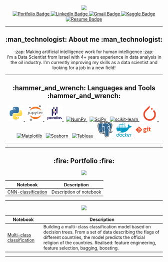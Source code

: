 <div id="header" align="center">
  <img src="https://media.giphy.com/media/wz4jsOgrZgxHg8eUKf/giphy.gif" width="300"/>
</div>

<div id="badges" align="center">
  <a href="https://github.com/Fedorov-Nikita#-fire-portfolio-fire-">
    <img src="https://img.shields.io/badge/Portfolio-blueviolet?style=for-the-badge" alt="Portfolio Badge"/>
  </a>
  <a href="https://www.linkedin.com/in/fedorov-nikita/">
    <img src="https://img.shields.io/badge/LinkedIn-blue?style=for-the-badge&logo=linkedin&logoColor=white" alt="LinkedIn Badge"/>
  </a>
  <a href="mailto:fedorov.nvad@gmail.com">
    <img src="https://img.shields.io/badge/Gmail-red?logo=Gmail&logoColor=white&style=for-the-badge" alt="Gmail Badge"/>
  </a>
  <a href="https://www.kaggle.com/nfedorov">
    <img src="https://img.shields.io/badge/Kaggle-blue?logo=Kaggle&logoColor=white&style=for-the-badge" alt="Kaggle Badge"/>
  </a>
  <a href="https://drive.google.com/file/d/1w2Y2iCpQbMWzTgwyV1RmUVHP6ygPVeUP/view?usp=sharing">
    <img src="https://img.shields.io/badge/Resume-blueviolet?style=for-the-badge" alt="Resume Badge"/>
  </a>
  
</div>

---

<div id="aboutme" align="center">
  <h2> :man_technologist:  About me :man_technologist: </h2>
  :zap: Making artificial intelligence work for human intelligence :zap:
    <br>I'm a Data Scientist from Israel with 4+ years experience in data analysis in the oil industry.
  I'm currently improving my skills as a data scientist and looking for a job in a new field!</br>
</div>

---

<div id="tools" align="center">
<h2> :hammer_and_wrench: Languages and Tools :hammer_and_wrench: </h2>

  <a href="https://www.python.org/">
    <img src="https://github.com/devicons/devicon/blob/master/icons/python/python-original.svg" title="Python" alt="Python" width="50" height="50"/>
  </a>&nbsp;
  <a href="https://jupyter.org/">
    <img src="https://github.com/devicons/devicon/blob/master/icons/jupyter/jupyter-original-wordmark.svg" title="Jupyter" alt="Jupyter" width="50" height="50"/>
  </a>&nbsp;
  <a href="https://pandas.pydata.org/">
    <img src="https://github.com/devicons/devicon/blob/master/icons/pandas/pandas-original-wordmark.svg" title="Pandas" alt="Pandas" width="50" height="50"/>
  </a>&nbsp;
  <a href="https://numpy.org/">
    <img src="https://user-images.githubusercontent.com/67586773/105040771-43887300-5a88-11eb-9f01-bee100b9ef22.png" title="NumPy" alt="NumPy" width="50" height="50"/>
  </a>&nbsp;
  <a href="https://scipy.org/">
    <img src="https://scipy.org/images/logo.svg" title="SciPy" alt="SciPy" width="50" height="50"/>
  </a>&nbsp;
  <a href="https://scikit-learn.org/stable/">
    <img src="https://raw.githubusercontent.com/scikit-learn/scikit-learn/main/doc/logos/scikit-learn-logo.png" title="scikit-learn" alt="scikit-learn" width="80" height="50"/>
  </a>&nbsp;
  <a href="https://pytorch.org/">
    <img src="https://github.com/devicons/devicon/blob/master/icons/pytorch/pytorch-original.svg" title="PyTorch" alt="PyTorch" width="50" height="50"/>
  </a>&nbsp;
  <a href="https://matplotlib.org/">
    <img src="https://upload.wikimedia.org/wikipedia/commons/thumb/8/84/Matplotlib_icon.svg/1920px-Matplotlib_icon.svg.png" title="Matplotlib" alt="Matplotlib" width="50" height="50"/>
  </a>&nbsp;
  <a href="https://seaborn.pydata.org/">
    <img src="https://seaborn.pydata.org/_images/logo-tall-lightbg.svg" title="Seaborn" alt="Seaborn" width="50" height="50"/>
  </a>&nbsp;
  <a href="https://www.tableau.com/">
    <img src="https://camo.githubusercontent.com/4d02e4f6d7724fdf671abbde2dac6c6943cb0e9e85a27cb0e2f61526f851d37c/68747470733a2f2f7468756d622e636c6f75642e6d61696c2e72752f7765626c696e6b2f7468756d622f7877312f5044356f2f69326b5a4a615a6b4d" title="Tableau" alt="Tableau" width="50" height="50"/>
  </a>&nbsp;
  <a href="https://www.postgresql.org/">
    <img src="https://github.com/devicons/devicon/blob/master/icons/postgresql/postgresql-original.svg" title="PostgreSQL" alt="PostgreSQL" width="50" height="50"/>
  </a>&nbsp;
  <a href="https://www.docker.com/">
    <img src="https://github.com/devicons/devicon/blob/master/icons/docker/docker-plain-wordmark.svg" title="Docker" alt="Docker" width="50" height="50"/>
  </a>&nbsp;
  <a href="https://git-scm.com/">
    <img src="https://github.com/devicons/devicon/blob/master/icons/git/git-plain-wordmark.svg" title="Git" alt="Git" height="50"/>
  </a>
</div>

---

---

<div id="portfolio" align="center">
<h2> :fire: Portfolio :fire: </h2>
</div>
<div align="center">
  <img src="https://pytorch.org/assets/images/logo.svg" width="300"/>
</div>

<p align="center">
 
</p>

| Notebook | Description |
|----------|----------|
| [CNN-classification](notebook-url-on-github) | Description of notebook |

---

</div>
<div align="center">
  <img src="https://raw.githubusercontent.com/scikit-learn/scikit-learn/main/doc/logos/scikit-learn-logo.png" width="300"/>
</div>

| Notebook | Description |
|----------|----------|
| [Multi-class classification](https://github.com/Fedorov-Nikita/Classification-Flags) | Building a multi-class classification model based on decision trees. From a set of data describing the flags of different countries, the model predicts the official religion of the countries. Realised: feature engineering, feature selection, bagging, boosting. |

---



<!--
<div align="center">
  <img src="https://upload.wikimedia.org/wikipedia/ru/thumb/0/06/Tableau_logo.svg/2560px-Tableau_logo.svg.png" width="300"/>
</div>

| Dashboard | Description |
|----------|----------|
| [Dashboard](dashboard-url-on-github) | description of dashboard |



![Project-status][status-active]
![Project-status][status-on-hold]
![Project-status][status-completed]
![Project-status][status-cancelled]
[![License][badge-mit]][license]

[status-active]: https://img.shields.io/badge/project%20status-active-brightgreen?style=for-the-badge&logo=appveyor.svg
[status-on-hold]: https://img.shields.io/badge/project%20status-on%20hold-yellow?style=for-the-badge&logo=appveyor.svg
[status-completed]: https://img.shields.io/badge/project%20status-completed-blueviolet?style=for-the-badge&logo=appveyor.svg
[status-cancelled]: https://img.shields.io/badge/project%20status-cancelled-red?style=for-the-badge&logo=appveyor.svg

[badge-mit]: https://img.shields.io/badge/License-MIT-blue?style=for-the-badge&logo=appveyor.svg
[license]: https://github.com/Fedorov-Nikita/.../LICENSE.md
-->
